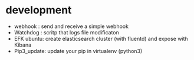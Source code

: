 # development

- webhook : send and receive a  simple  webhook 
- Watchdog : scritp that logs file modificaton  
- EFK ubuntu: create elasticsearch cluster (with fluentd) and expose with  Kibana
- Pip3_update:  update your pip in virtualenv (python3) 
